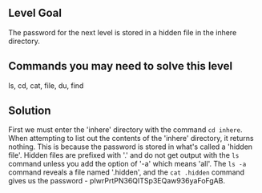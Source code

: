 ## Level Goal ##

The password for the next level is stored in a hidden file in the inhere directory.

## Commands you may need to solve this level ##

ls, cd, cat, file, du, find

## Solution ##

First we must enter the 'inhere' directory with the command `cd inhere`. When attempting to list out the contents of the 'inhere' directory, it returns nothing. This is because the password is stored in what's called a 'hidden file'. Hidden files are prefixed with '.' and do not get output with the `ls` command unless you add the option of '-a' which means 'all'. The `ls -a` command reveals a file named '.hidden', and the `cat .hidden` command gives us the password - pIwrPrtPN36QITSp3EQaw936yaFoFgAB.
